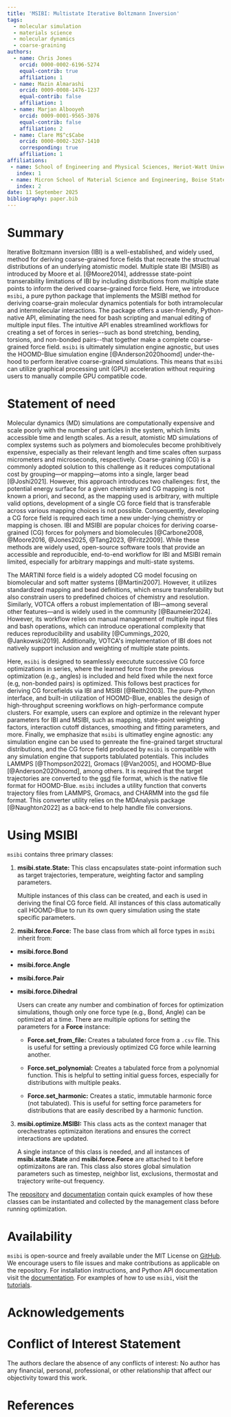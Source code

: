 ```yaml
---
title: 'MSIBI: Multistate Iterative Boltzmann Inversion'
tags:
  - molecular simulation
  - materials science
  - molecular dynamics
  - coarse-graining
authors:
  - name: Chris Jones
    orcid: 0000-0002-6196-5274
    equal-contrib: true
    affiliation: 1
  - name: Mazin Almarashi
    orcid: 0009-0008-1476-1237
    equal-contrib: false
    affiliation: 1
  - name: Marjan Albooyeh
    orcid: 0009-0001-9565-3076
    equal-contrib: false
    affiliation: 2
  - name: Clare M$^c$Cabe
    orcid: 0000-0002-3267-1410
    corresponding: true
    affiliation: 1
affiliations:
 - name: School of Engineering and Physical Sciences, Heriot-Watt University, Edinburgh, Scotland, United Kingdom
   index: 1
 - name: Micron School of Material Science and Engineering, Boise State University, Boise, Idaho, United States
   index: 2
date: 11 September 2025
bibliography: paper.bib
---
```


# Summary

Iterative Boltzmann inversion (IBI) is a well-established, and widely used, method for deriving coarse-grained force fields that recreate the structrual distributions of an underlying atomistic model.
Multiple state IBI (MSIBI) as introduced by Moore et al. [@Moore2014], addressse state-point transerability limitations of IBI by including distributions from multiple state points to inform the derived coarse-grained force field.
Here, we introduce `msibi`, a pure python package that implements the MSIBI method for deriving coarse-grain molecular dynamics potentials for both intramolecular and intermolecular interactions.
The package offers a user-friendly, Python-native API, eliminating the need for bash scripting and manual editing of multiple input files.
The intuitive API enables streamlined workflows for creating a set of forces in series--such as bond stretching, bending, torsions, and non-bonded pairs--that together make a complete coarse-grained force field.
`msibi` is ultimately simulation engine agnostic, but uses the HOOMD-Blue simulation engine [@Anderson2020hoomd] under-the-hood to perform iterative coarse-grained simulations.
This means that `msibi` can utilize graphical processing unit (GPU) acceleration without requiring users to manually compile GPU compatible code.


# Statement of need

Molecular dynamics (MD) simulations are computationally expensive and scale poorly with the number of particles in the system, which limits accessible time and length scales.
As a result, atomistic MD simulations of complex systems such as polymers and biomolecules become prohibitively expensive, especially as their relevant length and time scales often surpass micrometers and microseconds, respectively.
Coarse-graining (CG) is a commonly adopted solution to this challenge as it reduces computational cost by grouping—or mapping—atoms into a single, larger bead [@Joshi2021].
However, this approach introduces two challenges: first, the potential energy surface for a given chemistry and CG mapping is not known a priori, and
second, as the mapping used is arbitrary, with multiple valid options, development of a single CG force field that is transferable across various mapping choices is not possible.
Consequently, developing a CG force field is required each time a new under-lying chemistry or mapping is chosen.
IBI and MSIBI are popular choices for deriving coarse-grained (CG) forces for polymers and biomolecules [@Carbone2008, @Moore2016, @Jones2025, @Tang2023, @Fritz2009].
While these methods are widely used, open-source software tools that provide an accessible and reproducible, end-to-end workflow for IBI and MSIBI remain limited, especially for arbitrary mappings and multi-state systems.

The MARTINI force field is a widely adopted CG model focusing on biomolecular and soft matter systems [@Martini2007].
However, it utilizes standardized mapping and bead definitions, which ensure transferability but also constrain users to predefined choices of chemistry and resolution.
Similarly, VOTCA offers a robust implementation of IBI—among several other features—and is widely used in the community [@Baumeier2024].
However, its workflow relies on manual management of multiple input files and bash operations, which can introduce operational complexity that reduces reproducibility and usability [@Cummings_2020, @Jankowski2019].
Additionally, VOTCA's implementation of IBI does not natively support inclusion and weighting of multiple state points.

Here, `msibi` is designed to seamlessly executute successive CG force optimizations in series, where the learned force from the previous optimization (e.g., angles) is included and held fixed while the next force (e.g, non-bonded pairs) is optimized.
This follows best practices for deriving CG forcefields via IBI and MSIBI [@Reith2003].
The pure-Python interface, and built-in utilization of HOOMD-Blue, enables the design of high-throughput screening workflows on high-performance compute clusters.
For example, users can explore and optimize in the relevant hyper parameters for IBI and MSIBI, such as mapping, state-point weighting factors, interaction cutoff distances, smoothing and fitting parameters, and more.
Finally, we emphasize that `msibi` is ultimatley engine agnostic: any simulation engine can be used to genreate the fine-grained target structural distributions, and the CG force field produced by `msibi` is compatible with any simulation engine that supports tablulated potentials.
This includes LAMMPS [@Thompson2022], Gromacs [@Van2005], and HOOMD-Blue [@Anderson2020hoomd], among others.
It is required that the target trajectories are converted to the [gsd](https://gsd.readthedocs.io/en/v4.0.0/) file format, which is the native file format for HOOMD-Blue.
`msibi` includes a utility function that converts trajectory files from LAMMPS, Gromacs, and CHARMM into the gsd file format.
This converter utility relies on the MDAnalysis package [@Naughton2022] as a back-end to help handle file conversions.


# Using MSIBI

`msibi` contains three primary classes:

1. **msibi.state.State:** This class encapsulates state-point information such as target trajectories, temperature, weighting factor and sampling parameters.

    Multiple instances of this class can be created, and each is used in deriving the final CG force field.
    All instances of this class automatically call HOOMD-Blue to run its own query simulation using the state specific parameters.


2. **msibi.force.Force:** The base class from which all force types in `msibi` inherit from:

- **msibi.force.Bond**

- **msibi.force.Angle**

- **msibi.force.Pair**

- **msibi.force.Dihedral**

    Users can create any number and combination of forces for optimization simulations, though only one force type (e.g., Bond, Angle) can be optimized at a time.
    There are multiple options for setting the parameters for a **Force** instance:

    - **Force.set_from_file:** Creates a tabulated force from a `.csv` file. This is useful for setting a previously optimized CG force while learning another.

    - **Force.set_polynomial:** Creates a tabulated force from a polynomial function. This is helpful to setting initial guess forces, especially for distributions with multiple peaks.

    - **Force.set_harmonic:** Creates a static, immutable harmonic force (not tabulated). This is useful for setting force parameters for distributions that are easily described by a harmonic function.


3. **msibi.optimize.MSIBI:** This class acts as the context manager that orechestrates optimizaiton iterations and ensures the correct interactions are updated.

    A single instance of this class is needed, and all instances of **msibi.state.State** and **msibi.force.Force** are attached to it before optimizaitons are ran.
    This class also stores global simulation parameters such as timestep, neighbor list, exclusions, thermostat and trajectory write-out frequency.

The [repository](https://github.com/mosdef-hub/msibi) and [documentation](https://msibi.readthedocs.io/en/latest/) contain quick examples of how these classes can be instantiated and collected by the management class before running optimization.

# Availability

`msibi` is open-source and freely available under the MIT License on [GitHub](https://github.com/mosdef-hub/msibi).
We encourage users to file issues and make contributions as applicable on the repository.
For installation instructions, and Python API documentation visit the [documentation](https://msibi.readthedocs.io/en/latest/).
For examples of how to use `msibi`, visit the [tutorials](https://msibi.readthedocs.io/en/latest/tutorials.html).

# Acknowledgements


# Conflict of Interest Statement
The authors declare the absence of any conflicts of interest: No author has any financial,
personal, professional, or other relationship that affect our objectivity toward this work.

# References
